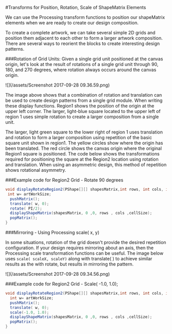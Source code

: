 #Transforms for Position, Rotation, Scale of ShapeMatrix Elements

We can use the Processing transform functions to position  our shapeMatrix elements when we are ready to create our design composition.

To create a complete artwork, we can take several simple 2D grids and position them adjacent to each other to form a larger artwork composition.  There are several ways to reorient the blocks to create interesting design patterns.

###Rotation of Grid Units:
Given a single grid unit positioned at the canvas origin, let's look at the result of rotations of a single grid unit through 90, 180, and 270 degrees, where rotation always occurs around the canvas origin.

![](/assets/Screenshot 2017-09-28 09.36.59.png)

The image above shows that a combination of rotation and translation can be used to create design patterns from a single grid module.  When writing these display functions.  Region1 shows the position of the origin at the upper left corner.  The larger, light-blue square located to the upper left of region 1 uses simple rotation to create a larger composition from a single unit.  

The larger, light green square to the lower right of region 1 uses translation and rotation to form a larger composition using repetition of the basic square unit shown in region1.  The yellow circles show where the origin has been translated.  The red circle shows the canvas origin where the original Region1 square is positioned. The code below shows the transformations required for positioning the square at the Region2 location using rotation and translation. When using an asymmetric design, this method of repetition shows rotational asymmetry.

###Example code for Region2 Grid - Rotate 90 degrees


```java
void displayRotateRegion2(PShape[][] shapesMatrix,int rows, int cols, int cellSize, int artWorkSize){
 int w= artWorkSize;
  pushMatrix();
  translate( w, 0);
  rotate( PI/2);
  displayShapeMatrix(shapesMatrix, 0 ,0, rows , cols ,cellSize);
  popMatrix();
}
```
###Mirroring - Using Processing scale( x, y)

In some situations, rotation of the grid doesn't provide the desired repetition configuration.  If your design requires mirroring about an axis, then the Processing scale transformation functions can be useful.  The image below uses `scale( scaleX, scaleY)` along with translate( )  to achieve similar results as the with rotate, but results in mirroring the pattern.  

![](/assets/Screenshot 2017-09-28 09.34.56.png)

###Example code for Region2 Grid  - Scale( -1.0, 1.0);

```java
void displayRotateRegion2(PShape[][] shapesMatrix,int rows, int cols, int cellSize, int artWorkSize){
  int w= artWorkSize;
  pushMatrix();
  translate( w, 0);
  scale(-1.0, 1.0);
  displayShapeMatrix(shapesMatrix, 0 ,0, rows , cols ,cellSize);
  popMatrix();
}
```



